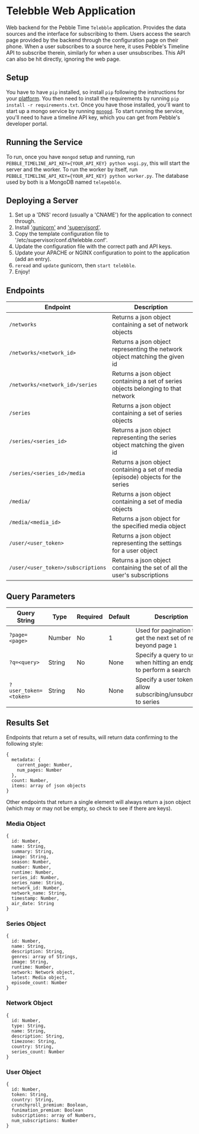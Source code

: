 Telebble Web Application
==============================
Web backend for the Pebble Time `Telebble` application.  Provides the data sources and the interface
for subscribing to them.  Users access the search page provided by the backend through the configuration
page on their phone.  When a user subscribes to a source here, it uses Pebble's Timeline API to subscribe
therein, similarly for when a user unsubscribes.  This API can also be hit directly, ignoring the web page.

## Setup
You have to have `pip` installed, so install `pip` following the instructions for your
[platform](https://pip.pypa.io/en/stable/).  You then need to install the requirements by running
`pip install -r requirements.txt`.  Once you have those installed, you'll want to start up a mongo service by
running [`mongod`](http://docs.mongodb.org/manual/installation/).  To start running the service, you'll need to have
a timeline API key, which you can get from Pebble's developer portal.

## Running the Service
To run, once you have `mongod` setup and running, run `PEBBLE_TIMELINE_API_KEY={YOUR_API_KEY} python wsgi.py`, this
will start the server and the worker.  To run the worker by itself, run
`PEBBLE_TIMELINE_API_KEY={YOUR_API_KEY} python worker.py`.  The database used by both is a MongoDB named
`telepebble`.


## Deploying a Server
1.  Set up a 'DNS' record (usually a 'CNAME') for the application to connect through.
2.  Install ['gunicorn'](http://gunicorn.org/) and ['supervisord'](http://supervisord.org/).
3.  Copy the template configuration file to '/etc/supervisor/conf.d/telebble.conf'.
4.  Update the configuration file with the correct path and API keys.
5.  Update your APACHE or NGINX configuration to point to the application (add an entry).
6.  `reread` and `update` gunicorn, then `start telebble`.
7.  Enjoy!


## Endpoints

| Endpoint                           | Description                                                                        |
| ---------------------------------- | ---------------------------------------------------------------------------------- |
| `/networks`                        | Returns a json object containing a set of network objects                          |
| `/networks/<network_id>`           | Returns a json object representing the network object matching the given id        |
| `/networks/<network_id>/series`    | Returns a json object containing a set of series objects belonging to that network |
| `/series`                          | Returns a json object containing a set of series objects                           |
| `/series/<series_id>`              | Returns a json object representing the series object matching the given id         |
| `/series/<series_id>/media`        | Returns a json object containing a set of media (episode) objects for the series   |
| `/media/`                          | Returns a json object containing a set of media objects                            |
| `/media/<media_id>`                | Returns a json object for the specified media object                               |
| `/user/<user_token>`               | Returns a json object representing the settings for a user object                  |
| `/user/<user_token>/subscriptions` | Returns a json object containing the set of all the user's subscriptions           |


## Query Parameters

| Query String          | Type   | Required | Default | Description                                                         |
| --------------------- | ------ | -------- | ------- | ------------------------------------------------------------------- |
| `?page=<page>`        | Number | No       | 1       | Used for pagination to get the next set of results beyond page `1`  |
| `?q=<query>`          | String | No       | None    | Specify a query to use when hitting an endpoint to perform a search |
| `?user_token=<token>` | String | No       | None    | Specify a user token to allow subscribing/unsubcribing to series    |


## Results Set

Endpoints that return a set of results, will return data confirming to the following style:

```
{
  metadata: {
    current_page: Number,
    num_pages: Number
  },
  count: Number,
  items: array of json objects
}
```

Other endpoints that return a single element will always return a json object (which may or may not be empty, so check
to see if there are keys).

### Media Object

```
{
  id: Number,
  name: String,
  summary: String,
  image: String,
  season: Number,
  number: Number,
  runtime: Number,
  series_id: Number,
  series_name: String,
  network_id: Number,
  network_name: String,
  timestamp: Number,
  air_date: String
}
```

### Series Object

```
{
  id: Number,
  name: String,
  description: String,
  genres: array of Strings,
  image: String,
  runtime: Number,
  network: Network object,
  latest: Media object,
  episode_count: Number
}
```

### Network Object

```
{
  id: Number,
  type: String,
  name: String,
  description: String,
  timezone: String,
  country: String,
  series_count: Number
}
```

### User Object

```
{
  id: Number,
  token: String,
  country: String,
  crunchyroll_premium: Boolean,
  funimation_premium: Boolean
  subscriptions: array of Numbers,
  num_subscriptions: Number
}
```
